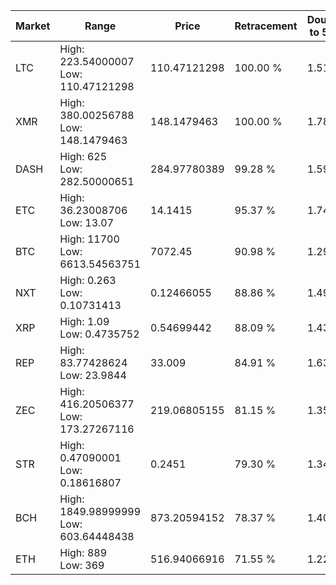 | Market | Range | Price| Retracement | Doubles to 50% |
| --- | --- | --- | --- | --- |
| LTC | High: 223.54000007<br />Low: 110.47121298 | 110.47121298 | 100.00 % | 1.51 |
| XMR | High: 380.00256788<br />Low: 148.1479463 | 148.1479463 | 100.00 % | 1.78 |
| DASH | High: 625<br />Low: 282.50000651 | 284.97780389 | 99.28 % | 1.59 |
| ETC | High: 36.23008706<br />Low: 13.07 | 14.1415 | 95.37 % | 1.74 |
| BTC | High: 11700<br />Low: 6613.54563751 | 7072.45 | 90.98 % | 1.29 |
| NXT | High: 0.263<br />Low: 0.10731413 | 0.12466055 | 88.86 % | 1.49 |
| XRP | High: 1.09<br />Low: 0.4735752 | 0.54699442 | 88.09 % | 1.43 |
| REP | High: 83.77428624<br />Low: 23.9844 | 33.009 | 84.91 % | 1.63 |
| ZEC | High: 416.20506377<br />Low: 173.27267116 | 219.06805155 | 81.15 % | 1.35 |
| STR | High: 0.47090001<br />Low: 0.18616807 | 0.2451 | 79.30 % | 1.34 |
| BCH | High: 1849.98999999<br />Low: 603.64448438 | 873.20594152 | 78.37 % | 1.40 |
| ETH | High: 889<br />Low: 369 | 516.94066916 | 71.55 % | 1.22 |
